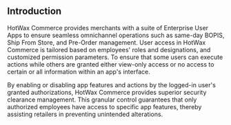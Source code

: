## Introduction

HotWax Commerce provides merchants with a suite of Enterprise User Apps to ensure seamless omnichannel operations such as same-day BOPIS, Ship From Store, and Pre-Order management. User access in HotWax Commerce is tailored based on employees' roles and designations, and customized permission parameters. To ensure that some users can execute actions while others are granted either view-only access or no access to certain or all information within an app's interface.

By enabling or disabling app features and actions by the logged-in user's granted authorizations, HotWax Commerce provides superior security clearance management. This granular control guarantees that only authorized employees have access to specific app features, thereby assisting retailers in preventing unintended alterations.
